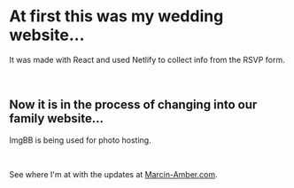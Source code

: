 # At first this was my wedding website...
It was made with React and used Netlify to collect info from the RSVP form.

<br/>

## Now it is in the process of changing into our family website...
ImgBB is being used for photo hosting.

<br/>

See where I'm at with the updates at [Marcin-Amber.com](https://marcin-amber.com/).
